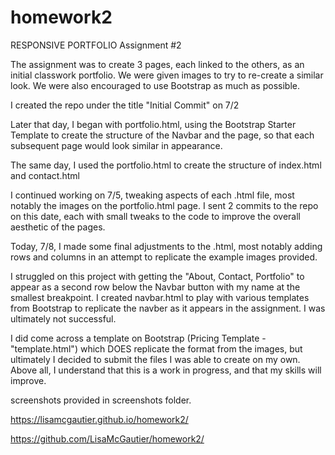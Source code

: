 # homework2

RESPONSIVE PORTFOLIO Assignment #2

The assignment was to create 3 pages, each linked to the others, as an initial classwork portfolio.  We were given images to try to re-create a similar look.  We were also encouraged to use Bootstrap as much as possible.

I created the repo under the title "Initial Commit" on 7/2

Later that day, I began with portfolio.html, using the Bootstrap Starter Template to create the structure of the Navbar and the page, so that each subsequent page would look similar in appearance.

The same day, I used the portfolio.html to create the structure of index.html and contact.html

I continued working on 7/5, tweaking aspects of each .html file, most notably the images on the portfolio.html page.  I sent 2 commits to the repo on this date, each with small tweaks to the code to improve the overall aesthetic of the pages.

Today, 7/8, I made some final adjustments to the .html, most notably adding rows and columns in an attempt to replicate the example images provided.

I struggled on this project with getting the "About, Contact, Portfolio" to appear as a second row below the Navbar button with my name at the smallest breakpoint.  I created navbar.html to play with various templates from Bootstrap to replicate the navber as it appears in the assignment.  I was ultimately not successful.  

I did come across a template on Bootstrap (Pricing Template - "template.html") which DOES replicate the format from the images, but ultimately I decided to submit the files I was able to create on my own.  Above all, I understand that this is a work in progress, and that my skills will improve.

screenshots provided in screenshots folder.

https://lisamcgautier.github.io/homework2/

https://github.com/LisaMcGautier/homework2/
